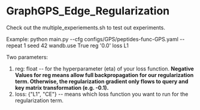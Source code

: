 # GraphGPS_Edge_Regularization

Check out the multiple_experiements.sh to test out experiments. 

Example: 
python main.py --cfg configs/GPS/peptides-func-GPS.yaml  --repeat 1  seed 42  wandb.use True reg '0.0' loss L1

Two parameters:
1. reg: float -- for the hyperparameter (eta) of your loss function. **Negative Values for reg means allow full backpropagation for our regularization term. Otherwise, the regularization gradient only flows to query and key matrix transformation (e.g. -0.1).**
2. loss: {"L1", "CE"} -- means which loss function you want to run for the regularization term. 
